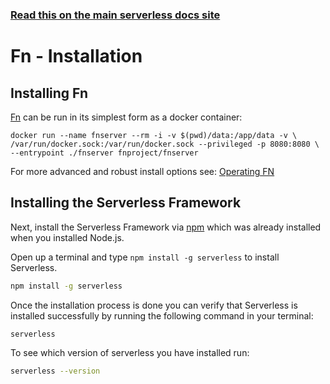<!--
title: Serverless Framework - Fn Guide - Installing The Serverless Framework and Fn
menuText: Installation
menuOrder: 3
description: How to install the Serverless Framework and start using it with Fn
layout: Doc
-->

<!-- DOCS-SITE-LINK:START automatically generated  -->
### [Read this on the main serverless docs site](https://www.serverless.com/framework/docs/providers/fn/guide/installation)
<!-- DOCS-SITE-LINK:END -->

# Fn - Installation

## Installing Fn

[Fn](https://github.com/fnproject/fn) can be run in its simplest form as a docker container:

```
docker run --name fnserver --rm -i -v $(pwd)/data:/app/data -v \
/var/run/docker.sock:/var/run/docker.sock --privileged -p 8080:8080 \
--entrypoint ./fnserver fnproject/fnserver
```

For more advanced and robust install options see: [Operating FN](https://github.com/fnproject/fn/blob/master/docs/README.md#for-operators)

## Installing the Serverless Framework

Next, install the Serverless Framework via [npm](https://npmjs.org) which was already installed when you installed Node.js.

Open up a terminal and type `npm install -g serverless` to install Serverless.

```bash
npm install -g serverless
```

Once the installation process is done you can verify that Serverless is installed successfully by running the following command in your terminal:

```bash
serverless
```

To see which version of serverless you have installed run:

```bash
serverless --version
```

